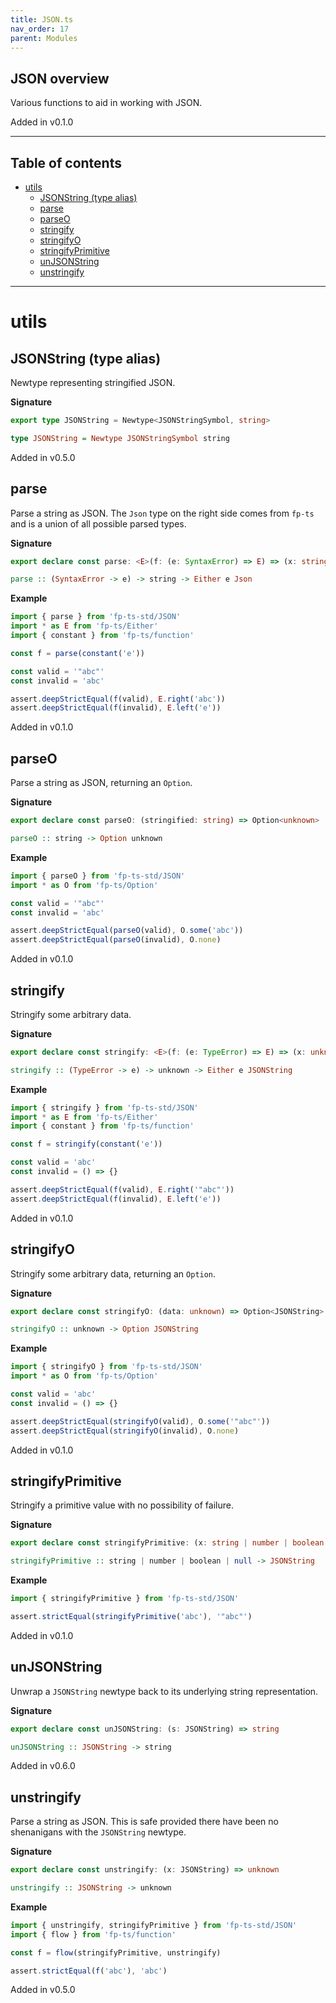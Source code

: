 ```yaml
---
title: JSON.ts
nav_order: 17
parent: Modules
---
```


## JSON overview

Various functions to aid in working with JSON.

Added in v0.1.0

---

<h2 class="text-delta">Table of contents</h2>

- [utils](#utils)
  - [JSONString (type alias)](#jsonstring-type-alias)
  - [parse](#parse)
  - [parseO](#parseo)
  - [stringify](#stringify)
  - [stringifyO](#stringifyo)
  - [stringifyPrimitive](#stringifyprimitive)
  - [unJSONString](#unjsonstring)
  - [unstringify](#unstringify)

---

# utils

## JSONString (type alias)

Newtype representing stringified JSON.

**Signature**

```ts
export type JSONString = Newtype<JSONStringSymbol, string>
```

```hs
type JSONString = Newtype JSONStringSymbol string
```

Added in v0.5.0

## parse

Parse a string as JSON. The `Json` type on the right side comes from `fp-ts`
and is a union of all possible parsed types.

**Signature**

```ts
export declare const parse: <E>(f: (e: SyntaxError) => E) => (x: string) => Either<E, Json>
```

```hs
parse :: (SyntaxError -> e) -> string -> Either e Json
```

**Example**

```ts
import { parse } from 'fp-ts-std/JSON'
import * as E from 'fp-ts/Either'
import { constant } from 'fp-ts/function'

const f = parse(constant('e'))

const valid = '"abc"'
const invalid = 'abc'

assert.deepStrictEqual(f(valid), E.right('abc'))
assert.deepStrictEqual(f(invalid), E.left('e'))
```

Added in v0.1.0

## parseO

Parse a string as JSON, returning an `Option`.

**Signature**

```ts
export declare const parseO: (stringified: string) => Option<unknown>
```

```hs
parseO :: string -> Option unknown
```

**Example**

```ts
import { parseO } from 'fp-ts-std/JSON'
import * as O from 'fp-ts/Option'

const valid = '"abc"'
const invalid = 'abc'

assert.deepStrictEqual(parseO(valid), O.some('abc'))
assert.deepStrictEqual(parseO(invalid), O.none)
```

Added in v0.1.0

## stringify

Stringify some arbitrary data.

**Signature**

```ts
export declare const stringify: <E>(f: (e: TypeError) => E) => (x: unknown) => Either<E, JSONString>
```

```hs
stringify :: (TypeError -> e) -> unknown -> Either e JSONString
```

**Example**

```ts
import { stringify } from 'fp-ts-std/JSON'
import * as E from 'fp-ts/Either'
import { constant } from 'fp-ts/function'

const f = stringify(constant('e'))

const valid = 'abc'
const invalid = () => {}

assert.deepStrictEqual(f(valid), E.right('"abc"'))
assert.deepStrictEqual(f(invalid), E.left('e'))
```

Added in v0.1.0

## stringifyO

Stringify some arbitrary data, returning an `Option`.

**Signature**

```ts
export declare const stringifyO: (data: unknown) => Option<JSONString>
```

```hs
stringifyO :: unknown -> Option JSONString
```

**Example**

```ts
import { stringifyO } from 'fp-ts-std/JSON'
import * as O from 'fp-ts/Option'

const valid = 'abc'
const invalid = () => {}

assert.deepStrictEqual(stringifyO(valid), O.some('"abc"'))
assert.deepStrictEqual(stringifyO(invalid), O.none)
```

Added in v0.1.0

## stringifyPrimitive

Stringify a primitive value with no possibility of failure.

**Signature**

```ts
export declare const stringifyPrimitive: (x: string | number | boolean | null) => JSONString
```

```hs
stringifyPrimitive :: string | number | boolean | null -> JSONString
```

**Example**

```ts
import { stringifyPrimitive } from 'fp-ts-std/JSON'

assert.strictEqual(stringifyPrimitive('abc'), '"abc"')
```

Added in v0.1.0

## unJSONString

Unwrap a `JSONString` newtype back to its underlying string representation.

**Signature**

```ts
export declare const unJSONString: (s: JSONString) => string
```

```hs
unJSONString :: JSONString -> string
```

Added in v0.6.0

## unstringify

Parse a string as JSON. This is safe provided there have been no shenanigans
with the `JSONString` newtype.

**Signature**

```ts
export declare const unstringify: (x: JSONString) => unknown
```

```hs
unstringify :: JSONString -> unknown
```

**Example**

```ts
import { unstringify, stringifyPrimitive } from 'fp-ts-std/JSON'
import { flow } from 'fp-ts/function'

const f = flow(stringifyPrimitive, unstringify)

assert.strictEqual(f('abc'), 'abc')
```

Added in v0.5.0
